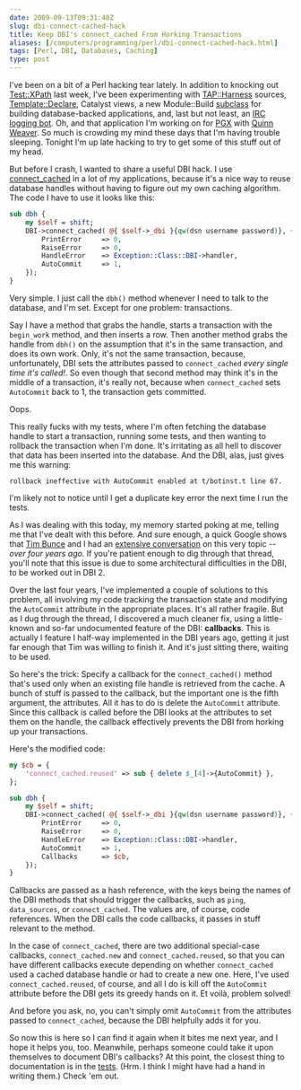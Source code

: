 ```yaml
--- 
date: 2009-09-13T09:31:48Z
slug: dbi-connect-cached-hack
title: Keep DBI's connect_cached From Horking Transactions
aliases: [/computers/programming/perl/dbi-connect-cached-hack.html]
tags: [Perl, DBI, Databases, Caching]
type: post
---
```


I've been on a bit of a Perl hacking tear lately. In addition to knocking out
[Test::XPath] last week, I've been experimenting with [TAP::Harness] sources,
[Template::Declare], Catalyst views, a new Module::Build [subclass] for building
database-backed applications, and, last but not least, an [IRC logging bot]. Oh,
and that application I'm working on for [PGX] with [Quinn Weaver]. So much is
crowding my mind these days that I'm having trouble sleeping. Tonight I'm up
late hacking to try to get some of this stuff out of my head.

But before I crash, I wanted to share a useful DBI hack. I use [connect\_cached]
in a lot of my applications, because it's a nice way to reuse database handles
without having to figure out my own caching algorithm. The code I have to use it
looks like this:

``` perl
sub dbh {
    my $self = shift;
    DBI->connect_cached( @{ $self->_dbi }{qw(dsn username password)}, {
        PrintError     => 0,
        RaiseError     => 0,
        HandleError    => Exception::Class::DBI->handler,
        AutoCommit     => 1,
    });
}
```

Very simple. I just call the `dbh()` method whenever I need to talk to the
database, and I'm set. Except for one problem: transactions.

Say I have a method that grabs the handle, starts a transaction with the
`begin_work` method, and then inserts a row. Then another method grabs the
handle from `dbh()` on the assumption that it's in the same transaction, and
does its own work. Only, it's not the same transaction, because, unfortunately,
DBI sets the attributes passed to `connect_cached` *every single time it's
called!*. So even though that second method may think it's in the middle of a
transaction, it's really not, because when `connect_cached` sets `AutoCommit`
back to 1, the transaction gets committed.

Oops.

This really fucks with my tests, where I'm often fetching the database handle to
start a transaction, running some tests, and then wanting to rollback the
transaction when I'm done. It's irritating as all hell to discover that data has
been inserted into the database. And the DBI, alas, just gives me this warning:

    rollback ineffective with AutoCommit enabled at t/botinst.t line 67.

I'm likely not to notice until I get a duplicate key error the next time I run
the tests.

As I was dealing with this today, my memory started poking at me, telling me
that I've dealt with this before. And sure enough, a quick Google shows that
[Tim Bunce] and I had an [extensive conversation] on this very topic -- *over
four years ago.* If you're patient enough to dig through that thread, you'll
note that this issue is due to some architectural difficulties in the DBI, to be
worked out in DBI 2.

Over the last four years, I've implemented a couple of solutions to this
problem, all involving my code tracking the transaction state and modifying the
`AutoCommit` attribute in the appropriate places. It's all rather fragile. But
as I dug through the thread, I discovered a much cleaner fix, using a
little-known and so-far undocumented feature of the DBI: **callbacks**. This is
actually I feature I half-way implemented in the DBI years ago, getting it just
far enough that Tim was willing to finish it. And it's just sitting there,
waiting to be used.

So here's the trick: Specify a callback for the `connect_cached()` method that's
used only when an existing file handle is retrieved from the cache. A bunch of
stuff is passed to the callback, but the important one is the fifth argument,
the attributes. All it has to do is delete the `AutoCommit` attribute. Since
this callback is called before the DBI looks at the attributes to set them on
the handle, the callback effectively prevents the DBI from horking up your
transactions.

Here's the modified code:

``` perl
my $cb = {
    'connect_cached.reused' => sub { delete $_[4]->{AutoCommit} },
};

sub dbh {
    my $self = shift;
    DBI->connect_cached( @{ $self->_dbi }{qw(dsn username password)}, {
        PrintError     => 0,
        RaiseError     => 0,
        HandleError    => Exception::Class::DBI->handler,
        AutoCommit     => 1,
        Callbacks      => $cb,
    });
}
```

Callbacks are passed as a hash reference, with the keys being the names of the
DBI methods that should trigger the callbacks, such as `ping`, `data_sources`,
or `connect_cached`. The values are, of course, code references. When the DBI
calls the code callbacks, it passes in stuff relevant to the method.

In the case of `connect_cached`, there are two additional special-case
callbacks, `connect_cached.new` and `connect_cached.reused`, so that you can
have different callbacks execute depending on whether `connect_cached` used a
cached database handle or had to create a new one. Here, I've used
`connect_cached.reused`, of course, and all I do is kill off the `AutoCommit`
attribute before the DBI gets its greedy hands on it. Et voilà, problem solved!

And before you ask, no, you can't simply omit `AutoCommit` from the attributes
passed to `connect_cached`, because the DBI helpfully adds it for you.

So now this is here so I can find it again when it bites me next year, and I
hope it helps you, too. Meanwhile, perhaps someone could take it upon themselves
to document DBI's callbacks? At this point, the closest thing to documentation
is in the [tests]. (Hrm. I think I might have had a hand in writing them.) Check
'em out.

  [Test::XPath]: https://metacpan.org/pod/Test::XPath
    "Test::XPath on CPAN"
  [TAP::Harness]: https://metacpan.org/pod/TAP::Harness
    "TAP::Harness on CPAN"
  [Template::Declare]: https://metacpan.org/pod/Template::Declare
    "Template::Declare on CPAN"
  [subclass]: http://github.com/theory/module-build-db/
    "Module::Build::DB on GitHub"
  [IRC logging bot]: https://github.com/theory/circle/ "Circle on GitHub"
  [PGX]: https://pgexperts.com/ "PostgreSQL Experts, Inc."
  [Quinn Weaver]: https://linkedin.com/in/quinnweaver/
  [connect\_cached]: https://metacpan.org/pod/DBI#connect_cached
    "DBI: connect_cached"
  [Tim Bunce]: https://blog.timbunce.org "Not this…"
  [extensive conversation]: https://markmail.org/thread/de3jzc2unm55egn7
    "DBI-Dev: “AutoCommit and connect_cached()”"
  [tests]: https://metacpan.org/release/TIMB/DBI-1.609/source/t/70callbacks.t
    "DBI test 70callbacks.t"
